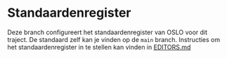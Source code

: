 # Standaardenregister

Deze branch configureert het standaardenregister van OSLO voor dit traject. De standaard zelf kan je vinden op de `main` branch.
Instructies om het standaardenregister in te stellen kan vinden in [EDITORS.md](./EDITORS.md)
